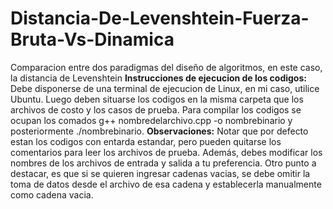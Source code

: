 # Distancia-De-Levenshtein-Fuerza-Bruta-Vs-Dinamica
Comparacion entre dos paradigmas del diseño de algoritmos, en este caso, la distancia de Levenshtein
**Instrucciones de ejecucion de los codigos:**
Debe disponerse de una terminal de ejecucion de Linux, en mi caso, utilice Ubuntu. Luego deben situarse los codigos en la misma carpeta que los archivos de costo y los casos de prueba. 
Para compilar los codigos se ocupan los comados g++ nombredelarchivo.cpp -o nombrebinario y posteriormente ./nombrebinario.
**Observaciones:** 
Notar que por defecto estan los codigos con entarda estandar, pero pueden quitarse los comentarios para leer los archivos de prueba. Además, debes modificar los nombres
de los archivos de entrada y salida a tu preferencia. Otro punto a destacar, es que si se quieren ingresar cadenas vacias, se debe omitir la toma de datos desde el archivo de esa cadena y establecerla
manualmente como cadena vacia. 
